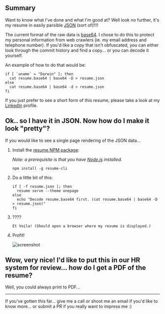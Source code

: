 ## Summary

Want to know what I've done and what I'm good at?  Well look no further, it's my resume in easily parsible [JSON](https://en.wikipedia.org/wiki/JSON) (sort of)!!!!

The current format of the raw data is [base64](https://en.wikipedia.org/wiki/Base64).  I chose to do this to protect my personal information from web crawlers (ie. my email address and telephone number). If you'd like a copy that isn't obfuscated, you can either look through the commit history and find a copy... or you can decode it yourself.

An example of how to do that would be:

  ```
  if [ `uname` = "Darwin" ]; then
    cat resume.base64 | base64 -D > resume.json
  else
    cat resume.base64 | base64 -d > resume.json
  fi
  ```

If you just prefer to see a short form of this resume, please take a look at my [LinkedIn](https://www.linkedin.com/in/sethkingry) profile.


## Ok.. so I have it in JSON. Now how do I make it look "pretty"?

If you would like to see a single page rendering of the JSON data...

1. Install the [resume NPM package](https://jsonresume.org/):

   _Note: a prerequisite is that you have [Node.js](https://nodejs.org/en/) installed._


   ```
   npm install -g resume-cli
   ```

2. Do a little bit of this:

   ```
   if [ -f resume.json ]; then
     resume serve --theme onepage
   else
     echo "Decode resume.base64 first. (cat resume.base64 | base64 -D > resume.json)"
   fi
   ```

3. ????

   ```
   Et Voila! (Should open a browser where my resume is displayed.)
   ```

4. Profit!

   ![screenshot](https://media.giphy.com/media/9o67upvAnOqRy/giphy.gif)


## Wow, very nice! I'd like to put this in our HR system for review... how do I get a PDF of the resume?

Well, you could always print to PDF...

***
If you've gotten this far... give me a call or shoot me an email if you'd like to know more... or submit a PR if you really want to impress me :)
